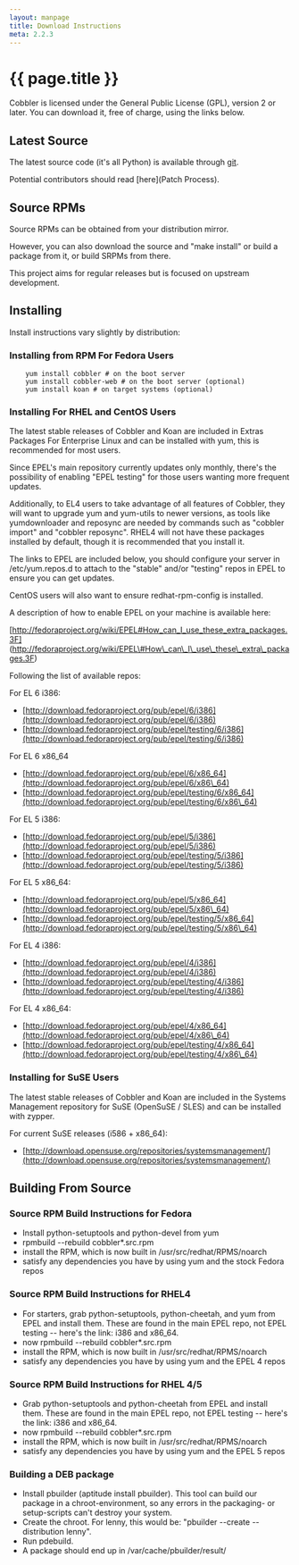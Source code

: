 ```yaml
---
layout: manpage
title: Download Instructions
meta: 2.2.3
---
```

# {{ page.title }}

Cobbler is licensed under the General Public License (GPL), version
2 or later. You can download it, free of charge, using the links
below.

## Latest Source

The latest source code (it's all Python) is available through [git](https://github.com/cobbler/cobbler).

Potential contributors should read
[here](Patch Process).

## Source RPMs

Source RPMs can be obtained from your distribution mirror.

However, you can also download the source and "make install" or build a package from it, or build
SRPMs from there.

This project aims for regular releases but is focused on upstream development.

## Installing

Install instructions vary slightly by distribution:

### Installing from RPM For Fedora Users

        yum install cobbler # on the boot server
        yum install cobbler-web # on the boot server (optional)
        yum install koan # on target systems (optional)

### Installing For RHEL and CentOS Users

The latest stable releases of Cobbler and Koan are included in
Extras Packages For Enterprise Linux and can be installed with yum,
this is recommended for most users.

Since EPEL's main repository currently updates only monthly,
there's the possibility of enabling "EPEL testing" for those users
wanting more frequent updates.

Additionally, to EL4 users to take advantage of all features of
Cobbler, they will want to upgrade yum and yum-utils to newer
versions, as tools like yumdownloader and reposync are needed by
commands such as "cobbler import" and "cobbler reposync". RHEL4
will not have these packages installed by default, though it is
recommended that you install it.

The links to EPEL are included below, you should configure your
server in /etc/yum.repos.d to attach to the "stable" and/or
"testing" repos in EPEL to ensure you can get updates.

CentOS users will also want to ensure redhat-rpm-config is
installed.

A description of how to enable EPEL on your machine is available
here:

[http://fedoraproject.org/wiki/EPEL#How_can_I_use_these_extra_packages.3F]
(http://fedoraproject.org/wiki/EPEL\#How\_can\_I\_use\_these\_extra\_packages.3F)

Following the list of available repos:

For EL 6 i386:

-   [http://download.fedoraproject.org/pub/epel/6/i386](http://download.fedoraproject.org/pub/epel/6/i386)
-   [http://download.fedoraproject.org/pub/epel/testing/6/i386](http://download.fedoraproject.org/pub/epel/testing/6/i386)

For EL 6 x86\_64

-   [http://download.fedoraproject.org/pub/epel/6/x86_64](http://download.fedoraproject.org/pub/epel/6/x86\_64)
-   [http://download.fedoraproject.org/pub/epel/testing/6/x86_64](http://download.fedoraproject.org/pub/epel/testing/6/x86\_64)

For EL 5 i386:

-   [http://download.fedoraproject.org/pub/epel/5/i386](http://download.fedoraproject.org/pub/epel/5/i386)
-   [http://download.fedoraproject.org/pub/epel/testing/5/i386](http://download.fedoraproject.org/pub/epel/testing/5/i386)

For EL 5 x86\_64:

-   [http://download.fedoraproject.org/pub/epel/5/x86_64](http://download.fedoraproject.org/pub/epel/5/x86\_64)
-   [http://download.fedoraproject.org/pub/epel/testing/5/x86_64](http://download.fedoraproject.org/pub/epel/testing/5/x86\_64)

For EL 4 i386:

-   [http://download.fedoraproject.org/pub/epel/4/i386](http://download.fedoraproject.org/pub/epel/4/i386)
-   [http://download.fedoraproject.org/pub/epel/testing/4/i386](http://download.fedoraproject.org/pub/epel/testing/4/i386)

For EL 4 x86\_64:

-   [http://download.fedoraproject.org/pub/epel/4/x86_64](http://download.fedoraproject.org/pub/epel/4/x86\_64)
-   [http://download.fedoraproject.org/pub/epel/testing/4/x86_64](http://download.fedoraproject.org/pub/epel/testing/4/x86\_64)

### Installing for SuSE Users

The latest stable releases of Cobbler and Koan are included in the
Systems Management repository for SuSE (OpenSuSE / SLES) and can be
installed with zypper.

For current SuSE releases (i586 + x86\_64):

-   [http://download.opensuse.org/repositories/systemsmanagement/](http://download.opensuse.org/repositories/systemsmanagement/)

## Building From Source

### Source RPM Build Instructions for Fedora

-   Install python-setuptools and python-devel from yum
-   rpmbuild --rebuild cobbler\*.src.rpm
-   install the RPM, which is now built in
    /usr/src/redhat/RPMS/noarch
-   satisfy any dependencies you have by using yum and the stock
    Fedora repos

### Source RPM Build Instructions for RHEL4

-   For starters, grab python-setuptools, python-cheetah, and yum
    from EPEL and install them. These are found in the main EPEL repo,
    not EPEL testing -- here's the link: i386 and x86\_64.
-   now rpmbuild --rebuild cobbler\*.src.rpm
-   install the RPM, which is now built in
    /usr/src/redhat/RPMS/noarch
-   satisfy any dependencies you have by using yum and the EPEL 4
    repos

### Source RPM Build Instructions for RHEL 4/5

-   Grab python-setuptools and python-cheetah from EPEL and install
    them. These are found in the main EPEL repo, not EPEL testing --
    here's the link: i386 and x86\_64.
-   now rpmbuild --rebuild cobbler\*.src.rpm
-   install the RPM, which is now built in
    /usr/src/redhat/RPMS/noarch
-   satisfy any dependencies you have by using yum and the EPEL 5
    repos

### Building a DEB package

-   Install pbuilder (aptitude install pbuilder). This tool can
    build our package in a chroot-environment, so any errors in the
    packaging- or setup-scripts can't destroy your system.
-   Create the chroot. For lenny, this would be: "pbuilder --create
    --distribution lenny".
-   Run pdebuild.
-   A package should end up in /var/cache/pbuilder/result/

